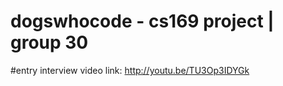# dogswhocode - cs169 project | group 30

#entry interview video link: <http://youtu.be/TU3Op3IDYGk>
